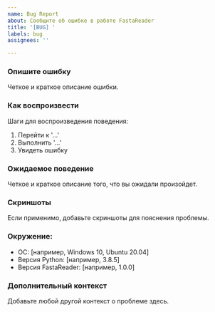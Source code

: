 ```yaml
---
name: Bug Report
about: Сообщите об ошибке в работе FastaReader
title: '[BUG] '
labels: bug
assignees: ''

---
```


### Опишите ошибку
Четкое и краткое описание ошибки.

### Как воспроизвести
Шаги для воспроизведения поведения:
1. Перейти к '...'
2. Выполнить '...'
3. Увидеть ошибку

### Ожидаемое поведение

Четкое и краткое описание того, что вы ожидали произойдет.

### Скриншоты

Если применимо, добавьте скриншоты для пояснения проблемы.

### Окружение:
 - ОС: [например, Windows 10, Ubuntu 20.04]
- Версия Python: [например, 3.8.5]
- Версия FastaReader: [например, 1.0.0]

### Дополнительный контекст

Добавьте любой другой контекст о проблеме здесь.